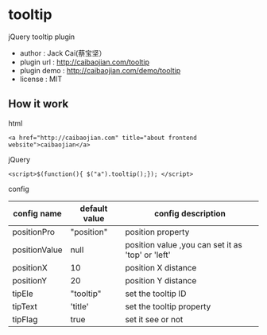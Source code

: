 tooltip
=======

jQuery tooltip plugin

- author      : Jack Cai(蔡宝坚）
- plugin url  : http://caibaojian.com/tooltip
- plugin demo : http://caibaojian.com/demo/tooltip
- license     : MIT

## How it work

html

<pre><code>&lt;a href="http://caibaojian.com" title="about frontend website"&gt;caibaojian&lt;/a&gt;</code></pre>

jQuery
<pre><code>&lt;script&gt;$(function(){ $("a").tooltip();}); &lt;/script&gt;</code></pre>

config

| config name   | default value | config description                                |
|---------------|---------------|---------------------------------------------------|
| positionPro   | "position"    | position property                                 |
| positionValue | null          | position value ,you can set it as 'top' or 'left' |
| positionX     | 10            | position  X distance                              |
| positionY     | 20            | position Y distance                               |
| tipEle        | "tooltip"     | set the tooltip ID                                |
| tipText       | 'title'       | set the tooltip property                          |
| tipFlag       | true          | set it see or not                                 |


